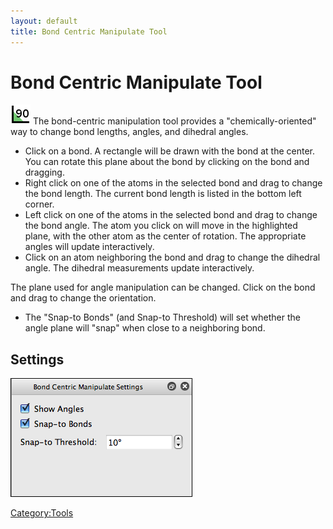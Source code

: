 ```yaml
---
layout: default
title: Bond Centric Manipulate Tool
---
```


# Bond Centric Manipulate Tool

![](Bondcentric.png "fig:Bondcentric.png") The bond-centric manipulation tool provides a "chemically-oriented" way to change bond lengths, angles, and dihedral angles.

-   Click on a bond. A rectangle will be drawn with the bond at the center. You can rotate this plane about the bond by clicking on the bond and dragging.
-   Right click on one of the atoms in the selected bond and drag to change the bond length. The current bond length is listed in the bottom left corner.
-   Left click on one of the atoms in the selected bond and drag to change the bond angle. The atom you click on will move in the highlighted plane, with the other atom as the center of rotation. The appropriate angles will update interactively.
-   Click on an atom neighboring the bond and drag to change the dihedral angle. The dihedral measurements update interactively.

The plane used for angle manipulation can be changed. Click on the bond and drag to change the orientation.

-   The "Snap-to Bonds" (and Snap-to Threshold) will set whether the angle plane will "snap" when close to a neighboring bond.

Settings
--------

![](BondCentricSettings.png "BondCentricSettings.png")

<Category:Tools>

